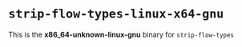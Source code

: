 # `strip-flow-types-linux-x64-gnu`

This is the **x86_64-unknown-linux-gnu** binary for `strip-flow-types`
